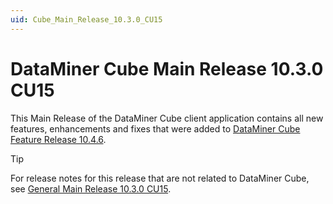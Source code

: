 ```yaml
---
uid: Cube_Main_Release_10.3.0_CU15
---
```


# DataMiner Cube Main Release 10.3.0 CU15

This Main Release of the DataMiner Cube client application contains all new features, enhancements and fixes that were added to [DataMiner Cube Feature Release 10.4.6](xref:Cube_Feature_Release_10.4.6).

> [!TIP]
> For release notes for this release that are not related to DataMiner Cube, see [General Main Release 10.3.0 CU15](xref:General_Main_Release_10.3.0_CU15).
